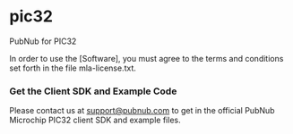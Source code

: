 pic32
=====

PubNub for PIC32

In order to use the [Software], you must agree to the terms and conditions set forth in the file mla-license.txt.

### Get the Client SDK and Example Code

Please contact us at support@pubnub.com to get in the official PubNub Microchip PIC32 client SDK and example files.
